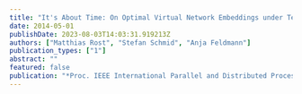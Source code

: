 ```yaml
---
title: "It's About Time: On Optimal Virtual Network Embeddings under Temporal Flexibilities"
date: 2014-05-01
publishDate: 2023-08-03T14:03:31.919213Z
authors: ["Matthias Rost", "Stefan Schmid", "Anja Feldmann"]
publication_types: ["1"]
abstract: ""
featured: false
publication: "*Proc. IEEE International Parallel and Distributed Processing Symposium (IPDPS)*"
---
```



